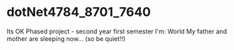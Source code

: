 # dotNet4784_8701_7640
Its OK
Phased project - second year first semester
I'm: World
My father and mother are sleeping now... (so be quiet!!)